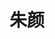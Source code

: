 ---
layout: girls
title: 朱颜
banner: 最是人间留不住，朱颜辞镜花辞树
girls:
  - name: 
    avatar: https://cf0.oss-cn-shanghai.aliyuncs.com/blog/reimu.webp
    from: 自在飞花轻似梦，　<br>　无边丝雨细如愁。
    url: https://thwiki.cc/%E5%8D%9A%E4%B8%BD%E7%81%B5%E6%A2%A6
    reason: 
  - name: 
    avatar: https://cf0.oss-cn-shanghai.aliyuncs.com/blog/hibiki.webp
    from: 小舟从此逝，　<br>　沧海寄余生。
    url: https://zh.moegirl.org/%E8%88%B0%E9%98%9FCollection:%E5%93%8D
    reason: 
  - name: 
    avatar: https://cf0.oss-cn-shanghai.aliyuncs.com/blog/sena.webp
    from: 昔我往矣，杨柳依依；　<br>　今我来思，雨雪霏霏。
    url: https://zh.moegirl.org/%E5%A7%AC%E9%87%8E%E6%98%9F%E5%A5%8F
    reason: 
---